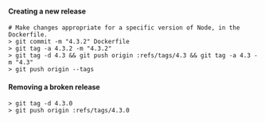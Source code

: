 #### Creating a new release

```
# Make changes appropriate for a specific version of Node, in the Dockerfile.
> git commit -m "4.3.2" Dockerfile
> git tag -a 4.3.2 -m "4.3.2"
> git tag -d 4.3 && git push origin :refs/tags/4.3 && git tag -a 4.3 -m "4.3"
> git push origin --tags
```

#### Removing a broken release

```
> git tag -d 4.3.0
> git push origin :refs/tags/4.3.0
```
